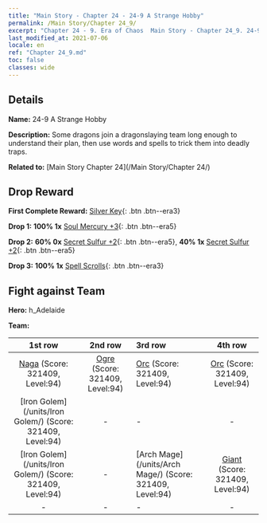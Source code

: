 ```yaml
---
title: "Main Story - Chapter 24 - 24-9 A Strange Hobby"
permalink: /Main Story/Chapter 24_9/
excerpt: "Chapter 24 - 9. Era of Chaos  Main Story - Chapter 24_9. 24-9 A Strange Hobby"
last_modified_at: 2021-07-06
locale: en
ref: "Chapter 24_9.md"
toc: false
classes: wide
---
```


## Details

 **Name:** 24-9 A Strange Hobby

 **Description:** Some dragons join a dragonslaying team long enough to understand their plan, then use words and spells to trick them into deadly traps.

 **Related to:** [Main Story Chapter 24](/Main Story/Chapter 24/)

## Drop Reward

 **First Complete Reward:** [Silver Key](/Items/con_693/){: .btn .btn--era3}

 **Drop 1:** **100% 1x** [Soul Mercury +3](/Items/mat_84/){: .btn .btn--era5}

 **Drop 2:** **60% 0x** [Secret Sulfur +2](/Items/mat_78/){: .btn .btn--era5}, **40% 1x** [Secret Sulfur +2](/Items/mat_78/){: .btn .btn--era5}

 **Drop 3:** **100% 1x** [Spell Scrolls](/Items/con_694/){: .btn .btn--era3}


## Fight against Team
 **Hero:** h_Adelaide

 **Team:**


  | 1st row | 2nd row | 3rd row | 4th row |
  |:----:|:----:|:----|:----:|
  | [Naga](/units/Naga/) (Score: 321409, Level:94)  | [Ogre](/units/Ogre/) (Score: 321409, Level:94)  | [Orc](/units/Orc/) (Score: 321409, Level:94)  | [Orc](/units/Orc/) (Score: 321409, Level:94)  |
  | [Iron Golem](/units/Iron Golem/) (Score: 321409, Level:94)  | - | - | - |
  | [Iron Golem](/units/Iron Golem/) (Score: 321409, Level:94)  | - | [Arch Mage](/units/Arch Mage/) (Score: 321409, Level:94)  | [Giant](/units/Giant/) (Score: 321409, Level:94)  |
  | - | - | - | - |



